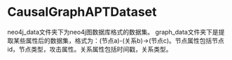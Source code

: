 # CausalGraphAPTDataset
neo4j_data文件夹下为neo4j图数据库格式的数据集。
graph_data文件夹下是提取某些属性后的数据集，格式为：(节点a)-(关系b)->(节点c)。节点属性包括节点id，节点类型，攻击属性。关系属性包括时间戳，关系类型。
